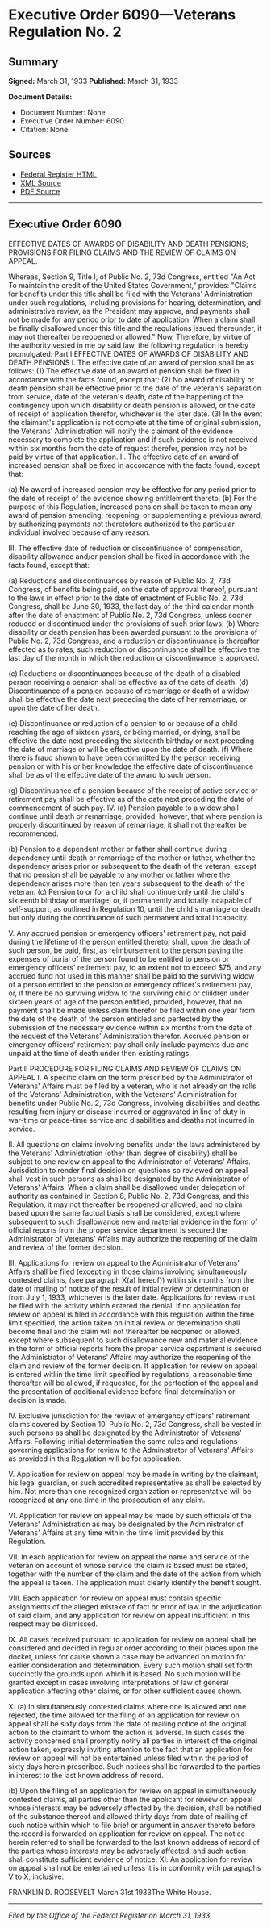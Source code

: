 # Executive Order 6090—Veterans Regulation No. 2

## Summary

**Signed:** March 31, 1933
**Published:** March 31, 1933

**Document Details:**
- Document Number: None
- Executive Order Number: 6090
- Citation: None

## Sources
- [Federal Register HTML](https://www.presidency.ucsb.edu/documents/executive-order-6090-veterans-regulation-no-2)
- [XML Source](None)
- [PDF Source](None)

---

## Executive Order 6090

EFFECTIVE DATES OF AWARDS OF DISABILITY AND DEATH PENSIONS; PROVISIONS FOR FILING CLAIMS AND THE REVIEW OF CLAIMS ON APPEAL.

Whereas, Section 9, Title I, of Public No. 2, 73d Congress, entitled "An Act To maintain the credit of the United States Government," provides:
"Claims for benefits under this title shall be filed with the Veterans' Administration under such regulations, including provisions for hearing, determination, and administrative review, as the President may approve, and payments shall not be made for any period prior to date of application. When a claim shall be finally disallowed under this title and the regulations issued thereunder, it may not thereafter be reopened or allowed."
Now, Therefore, by virtue of the authority vested in me by said law, the following regulation is hereby promulgated:
Part I
EFFECTIVE DATES OF AWARDS OF DISABILITY AND DEATH PENSIONS
I. The effective date of an award of pension shall be as follows:
    (1) The effective date of an award of pension shall be fixed in accordance with the facts found, except that:
    (2) No award of disability or death pension shall be effective prior to the date of the veteran's separation from service, date of the veteran's death, date of the happening of the contingency upon which disability or death pension is allowed, or the date of receipt of application therefor, whichever is the later date.
    (3) In the event the claimant's application is not complete at the time of original submission, the Veterans' Administration will notify the claimant of the evidence necessary to complete the application and if such evidence is not received within six months from the date of request therefor, pension may not be paid by virtue of that application.
II. The effective date of an award of increased pension shall be fixed in accordance with the facts found, except that:

(a) No award of increased pension may be effective for any period prior to the date of receipt of the evidence showing entitlement thereto.
(b) For the purpose of this Regulation, increased pension shall be taken to mean any award of pension amending, reopening, or supplementing a previous award, by authorizing payments not theretofore authorized to the particular individual involved because of any reason.

III. The effective date of reduction or discontinuance of compensation, disability allowance and/or pension shall be fixed in accordance with the facts found, except that:

(a) Reductions and discontinuances by reason of Public No. 2, 73d Congress, of benefits being paid, on the date of approval thereof, pursuant to the laws in effect prior to the date of enactment of Public No. 2, 73d Congress, shall be June 30, 1933, the last day of the third calendar month after the date of enactment of Public No. 2, 73d Congress, unless sooner reduced or discontinued under the provisions of such prior laws.
(b) Where disability or death pension has been awarded pursuant to the provisions of Public No. 2, 73d Congress, and a reduction or discontinuance is thereafter effected as to rates, such reduction or discontinuance shall be effective the last day of the month in which the reduction or discontinuance is approved.

(c) Reductions or discontinuances because of the death of a disabled person receiving a pension shall be effective as of the date of death.
(d) Discontinuance of a pension because of remarriage or death of a widow shall be effective the date next preceding the date of her remarriage, or upon the date of her death.

(e) Discontinuance or reduction of a pension to or because of a child reaching the age of sixteen years, or being married, or dying, shall be effective the date next preceding the sixteenth birthday or next preceding the date of marriage or will be effective upon the date of death.
(f) Where there is fraud shown to have been committed by the person receiving pension or with his or her knowledge the effective date of discontinuance shall be as of the effective date of the award to such person.

(g) Discontinuance of a pension because of the receipt of active service or retirement pay shall be effective as of the date next preceding the date of commencement of such pay.
IV. (a) Pension payable to a widow shall continue until death or remarriage, provided, however, that where pension is properly discontinued by reason of remarriage, it shall not thereafter be recommenced.

(b) Pension to a dependent mother or father shall continue during dependency until death or remarriage of the mother or father, whether the dependency arises prior or subsequent to the death of the veteran, except that no pension shall be payable to any mother or father where the dependency arises more than ten years subsequent to the death of the veteran.
(c) Pension to or for a child shall continue only until the child's sixteenth birthday or marriage, or, if permanently and totally incapable of self-support, as outlined in Regulation 10, until the child's marriage or death, but only during the continuance of such permanent and total incapacity.

V. Any accrued pension or emergency officers' retirement pay, not paid during the lifetime of the person entitled thereto, shall, upon the death of such person, be paid, first, as reimbursement to the person paying the expenses of burial of the person found to be entitled to pension or emergency officers' retirement pay, to an extent not to exceed $75, and any accrued fund not used in this manner shall be paid to the surviving widow of a person entitled to the pension or emergency officer's retirement pay, or, if there be no surviving widow to the surviving child or cliildren under sixteen years of age of the person entitled, provided, however, that no payment shall be made unless claim therefor be filed within one year from the date of the death of the person entitled and perfected by the submission of the necessary evidence within six months from the date of the request of the Veterans' Administration therefor. Accrued pension or emergency officers' retirement pay shall only include payments due and unpaid at the time of death under then existing ratings.

Part II
PROCEDURE FOR FILING CLAIMS AND REVIEW OF CLAIMS ON APPEAL
I. A specific claim on the form prescribed by the Administrator of Veterans' Affairs must be filed by a veteran, who is not already on the rolls of the Veterans' Administration, with the Veterans' Administration for benefits under Public No. 2, 73d Congress, involving disabilities and deaths resulting from injury or disease incurred or aggravated in line of duty in war-time or peace-time service and disabilities and deaths not incurred in service.

II. All questions on claims involving benefits under the laws administered by the Veterans' Administration (other than degree of disability) shall be subject to one review on appeal to the Administrator of Veterans' Affairs. Jurisdiction to render final decision on questions so reviewed on appeal shall vest in such persons as shall be designated by the Administrator of Veterans' Affairs. When a claim shall be disallowed under delegation of authority as contained in Section 8, Public No. 2, 73d Congress, and this Regulation, it may not thereafter be reopened or allowed, and no claim based upon the same factual basis shall be considered, except where subsequent to such disallowance new and material evidence in the form of official reports from the proper service department is secured the Administrator of Veterans' Affairs may authorize the reopening of the claim and review of the former decision.

III. Applications for review on appeal to the Administrator of Veterans' Affairs shall be filed (excepting in those claims involving simultaneously contested claims, (see paragraph X(a) hereof)) witliin six months from the date of mailing of notice of the result of initial review or determination or from July 1, 1933, whichever is the later date. Applications for review must be filed with the activity which entered the denial. If no application for review on appeal is filed in accordance with this regulation within the time limit specified, the action taken on initial review or determination shall become final and the claim will not thereafter be reopened or allowed, except where subsequent to such disallowance new and material evidence in the form of official reports from the proper service department is secured the Administrator of Veterans' Affairs may authorize the reopening of the claim and review of the former decision. If application for review on appeal is entered witliin the time limit specified by regulations, a reasonable time thereafter will be allowed, if requested, for the perfection of the appeal and the presentation of additional evidence before final determination or decision is made.

IV. Exclusive jurisdiction for the review of emergency officers' retirement claims covered by Section 10, Public No. 2, 73d Congress, shall be vested in such persons as shall be designated by the Administrator of Veterans' Affairs. Following initial determination the same rules and regulations governing applications for review to the Administrator of Veterans' Affairs as provided in this Regulation will be for application.

V. Application for review on appeal may be made in writing by the claimant, his legal guardian, or such accredited representative as shall be selected by him. Not more than one recognized organization or representative will be recognized at any one time in the prosecution of any claim.

VI. Application for review on appeal may be made by such officials of the Veterans' Administration as may be designated by the Administrator of Veterans' Affairs at any time within the time limit provided by this Regulation.

VII. In each application for review on appeal the name and service of the veteran on account of whose service the claim is based must be stated, together with the number of the claim and the date of the action from which the appeal is taken. The application must clearly identify the benefit sought.

VIII. Each application for review on appeal must contain specific assignments of the alleged mistake of fact or error of law in the adjudication of said claim, and any application for review on appeal insufficient in this respect may be dismissed.

IX. All cases received pursuant to application for review on appeal shall be considered and decided in regular order according to their places upon the docket, unless for cause shown a case may be advanced on motion for earlier consideration and determination. Every such motion shall set forth succinctly the grounds upon which it is based. No such motion will be granted except in cases involving interpretations of law of general application affecting other claims, or for other sufficient cause shown.

X. (a) In simultaneously contested claims where one is allowed and one rejected, the time allowed for the filing of an application for review on appeal shall be sixty days from the date of mailing notice of the original action to the claimant to whom the action is adverse. In such cases the activity concerned shall promptly notify all parties in interest of the original action taken, expressly inviting attention to the fact that an application for review on appeal will not be entertained unless filed within the period of sixty days herein prescribed. Such notices shall be forwarded to the parties in interest to the last known address of record.

(b) Upon the filing of an application for review on appeal in simultaneously contested claims, all parties other than the applicant for review on appeal whose interests may be adversely affected by the decision, shall be notified of the substance thereof and allowed thirty days from date of mailing of such notice within which to file brief or argument in answer thereto before the record is forwarded on application for review on appeal. The notice herein referred to shall be forwarded to the last known address of record of the parties whose interests may be adversely affected, and such action shall constitute sufficient evidence of notice.
XI. An application for review on appeal shall not be entertained unless it is in conformity with paragraphs V to X, inclusive.

FRANKLIN D. ROOSEVELT
March 31st 1933The White House.

---

*Filed by the Office of the Federal Register on March 31, 1933*
